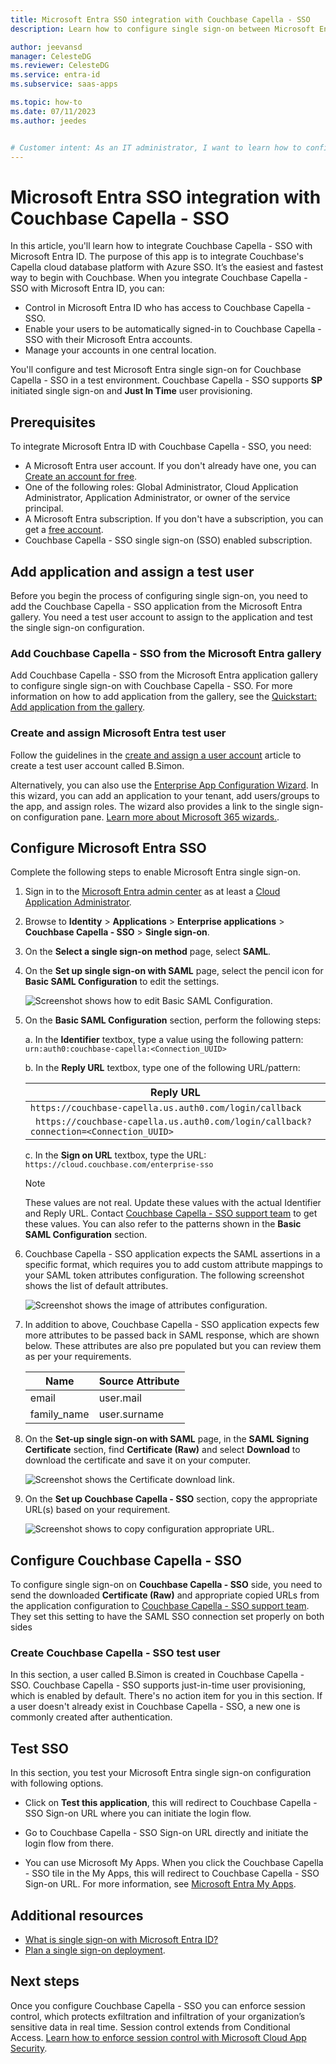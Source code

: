 ```yaml
---
title: Microsoft Entra SSO integration with Couchbase Capella - SSO
description: Learn how to configure single sign-on between Microsoft Entra ID and Couchbase Capella - SSO.

author: jeevansd
manager: CelesteDG
ms.reviewer: CelesteDG
ms.service: entra-id
ms.subservice: saas-apps

ms.topic: how-to
ms.date: 07/11/2023
ms.author: jeedes


# Customer intent: As an IT administrator, I want to learn how to configure single sign-on between Microsoft Entra ID and Couchbase Capella - SSO so that I can control who has access to Couchbase Capella - SSO, enable automatic sign-in with Microsoft Entra accounts, and manage my accounts in one central location.
---
```


# Microsoft Entra SSO integration with Couchbase Capella - SSO

In this article, you'll learn how to integrate Couchbase Capella - SSO with Microsoft Entra ID. The purpose of this app is to integrate Couchbase's Capella cloud database platform with Azure SSO. It’s the easiest and fastest way to begin with Couchbase. When you integrate Couchbase Capella - SSO with Microsoft Entra ID, you can:

* Control in Microsoft Entra ID who has access to Couchbase Capella - SSO.
* Enable your users to be automatically signed-in to Couchbase Capella - SSO with their Microsoft Entra accounts.
* Manage your accounts in one central location.

You'll configure and test Microsoft Entra single sign-on for Couchbase Capella - SSO in a test environment. Couchbase Capella - SSO supports **SP** initiated single sign-on and **Just In Time** user provisioning.

## Prerequisites

To integrate Microsoft Entra ID with Couchbase Capella - SSO, you need:

* A Microsoft Entra user account. If you don't already have one, you can [Create an account for free](https://azure.microsoft.com/free/?WT.mc_id=A261C142F).
* One of the following roles: Global Administrator, Cloud Application Administrator, Application Administrator, or owner of the service principal.
* A Microsoft Entra subscription. If you don't have a subscription, you can get a [free account](https://azure.microsoft.com/free/).
* Couchbase Capella - SSO single sign-on (SSO) enabled subscription.

## Add application and assign a test user

Before you begin the process of configuring single sign-on, you need to add the Couchbase Capella - SSO application from the Microsoft Entra gallery. You need a test user account to assign to the application and test the single sign-on configuration.

<a name='add-couchbase-capella---sso-from-the-azure-ad-gallery'></a>

### Add Couchbase Capella - SSO from the Microsoft Entra gallery

Add Couchbase Capella - SSO from the Microsoft Entra application gallery to configure single sign-on with Couchbase Capella - SSO. For more information on how to add application from the gallery, see the [Quickstart: Add application from the gallery](~/identity/enterprise-apps/add-application-portal.md).

<a name='create-and-assign-azure-ad-test-user'></a>

### Create and assign Microsoft Entra test user

Follow the guidelines in the [create and assign a user account](~/identity/enterprise-apps/add-application-portal-assign-users.md) article to create a test user account called B.Simon.

Alternatively, you can also use the [Enterprise App Configuration Wizard](https://portal.office.com/AdminPortal/home?Q=Docs#/azureadappintegration). In this wizard, you can add an application to your tenant, add users/groups to the app, and assign roles. The wizard also provides a link to the single sign-on configuration pane. [Learn more about Microsoft 365 wizards.](/microsoft-365/admin/misc/azure-ad-setup-guides). 

<a name='configure-azure-ad-sso'></a>

## Configure Microsoft Entra SSO

Complete the following steps to enable Microsoft Entra single sign-on.

1. Sign in to the [Microsoft Entra admin center](https://entra.microsoft.com) as at least a [Cloud Application Administrator](~/identity/role-based-access-control/permissions-reference.md#cloud-application-administrator).
1. Browse to **Identity** > **Applications** > **Enterprise applications** > **Couchbase Capella - SSO** > **Single sign-on**.
1. On the **Select a single sign-on method** page, select **SAML**.
1. On the **Set up single sign-on with SAML** page, select the pencil icon for **Basic SAML Configuration** to edit the settings.

   ![Screenshot shows how to edit Basic SAML Configuration.](common/edit-urls.png "Basic Configuration")

1. On the **Basic SAML Configuration** section, perform the following steps:

	a. In the **Identifier** textbox, type a value using the following pattern:
	`urn:auth0:couchbase-capella:<Connection_UUID>`

    b. In the **Reply URL** textbox, type one of the following URL/pattern:

	| **Reply URL** | 
	|------------|
    | `https://couchbase-capella.us.auth0.com/login/callback` |
	|` https://couchbase-capella.us.auth0.com/login/callback?connection=<Connection_UUID>` |

	c. In the **Sign on URL** textbox, type the URL:
	`https://cloud.couchbase.com/enterprise-sso`

	> [!NOTE]
    > These values are not real. Update these values with the actual Identifier and Reply URL. Contact [Couchbase Capella - SSO support team](mailto:support@couchbase.com) to get these values. You can also refer to the patterns shown in the **Basic SAML Configuration** section.

1. Couchbase Capella - SSO application expects the SAML assertions in a specific format, which requires you to add custom attribute mappings to your SAML token attributes configuration. The following screenshot shows the list of default attributes.

	![Screenshot shows the image of attributes configuration.](common/default-attributes.png "Image")

1. In addition to above, Couchbase Capella - SSO application expects few more attributes to be passed back in SAML response, which are shown below. These attributes are also pre populated but you can review them as per your requirements.

	| Name |  Source Attribute|
	| ---------------|  --------- |
	| email | user.mail |
	| family_name | user.surname |

1. On the **Set-up single sign-on with SAML** page, in the **SAML Signing Certificate** section, find **Certificate (Raw)** and select **Download** to download the certificate and save it on your computer.

    ![Screenshot shows the Certificate download link.](common/certificateraw.png "Certificate")

1. On the **Set up Couchbase Capella - SSO** section, copy the appropriate URL(s) based on your requirement.

	![Screenshot shows to copy configuration appropriate URL.](common/copy-configuration-urls.png "Metadata")

## Configure Couchbase Capella - SSO

To configure single sign-on on **Couchbase Capella - SSO** side, you need to send the downloaded **Certificate (Raw)** and appropriate copied URLs from the application configuration to [Couchbase Capella - SSO support team](mailto:support@couchbase.com). They set this setting to have the SAML SSO connection set properly on both sides

### Create Couchbase Capella - SSO test user

In this section, a user called B.Simon is created in Couchbase Capella - SSO. Couchbase Capella - SSO supports just-in-time user provisioning, which is enabled by default. There's no action item for you in this section. If a user doesn't already exist in Couchbase Capella - SSO, a new one is commonly created after authentication.

## Test SSO 

In this section, you test your Microsoft Entra single sign-on configuration with following options. 

* Click on **Test this application**, this will redirect to Couchbase Capella - SSO Sign-on URL where you can initiate the login flow. 

* Go to Couchbase Capella - SSO Sign-on URL directly and initiate the login flow from there.

* You can use Microsoft My Apps. When you click the Couchbase Capella - SSO tile in the My Apps, this will redirect to Couchbase Capella - SSO Sign-on URL. For more information, see [Microsoft Entra My Apps](/azure/active-directory/manage-apps/end-user-experiences#azure-ad-my-apps).

## Additional resources

* [What is single sign-on with Microsoft Entra ID?](~/identity/enterprise-apps/what-is-single-sign-on.md)
* [Plan a single sign-on deployment](~/identity/enterprise-apps/plan-sso-deployment.md).

## Next steps

Once you configure Couchbase Capella - SSO you can enforce session control, which protects exfiltration and infiltration of your organization’s sensitive data in real time. Session control extends from Conditional Access. [Learn how to enforce session control with Microsoft Cloud App Security](/cloud-app-security/proxy-deployment-aad).
